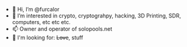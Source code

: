 - 👋 Hi, I’m @furcalor
- 👀 I’m interested in crypto, cryptograhpy, hacking, 3D Printing, SDR, computers, etc etc etc.
- 📫 Owner and operator of solopools.net
- 🥰 I'm looking for: ~~Love~~, stuff
<!---
furcalor/furcalor is a ✨ special ✨ repository because its `README.md` (this file) appears on your GitHub profile.
You can click the Preview link to take a look at your changes.
--->
